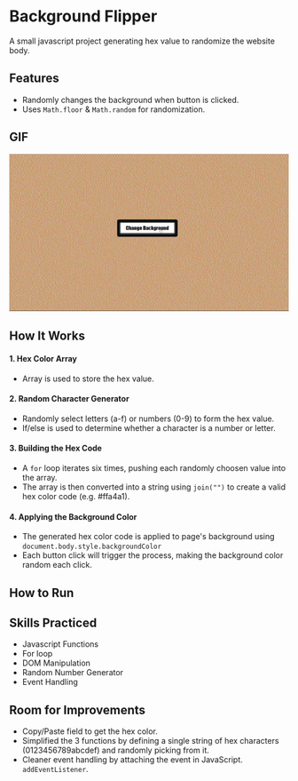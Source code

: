 # Background Flipper
A small javascript project generating hex value to randomize the website body.

## Features
- Randomly changes the background when button is clicked.
- Uses `Math.floor` & `Math.random` for randomization.
  
## GIF
![Background Flipper Demo](assets/background-flipper.gif)

## How It Works
#### 1. Hex Color Array
  - Array is used to store the hex value.
#### 2. Random Character Generator
  - Randomly select letters (a-f) or numbers (0-9) to form the hex value.
  - If/else is used to determine whether a character is a number or letter.
#### 3. Building the Hex Code
  - A `for` loop iterates six times, pushing each randomly choosen value into the array.
  - The array is then converted into a string using `join("")` to create a valid hex color code (e.g. #ffa4a1).
#### 4. Applying the Background Color
  - The generated hex color code is applied to page's background using `document.body.style.backgroundColor`
  - Each button click will trigger the process, making the background color random each click.

## How to Run

## Skills Practiced
- Javascript Functions
- For loop
- DOM Manipulation
- Random Number Generator
- Event Handling

## Room for Improvements
- Copy/Paste field to get the hex color.
- Simplified the 3 functions by defining a single string of hex characters (0123456789abcdef) and randomly picking from it.
- Cleaner event handling by attaching the event in JavaScript. `addEventListener`.




